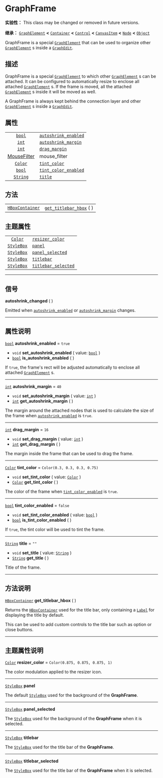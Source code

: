 <!-- ⚠ 请勿编辑本文件 ⚠ -->
<!-- 本文档使用脚本从 WeDot 引擎源码仓库生成。 -->
<!-- 生成脚本：https://github.com/WeDot-Engine/WeDot/tree/4.3/doc/tools/make_md.py； -->
<!-- 原文件：https://github.com/WeDot-Engine/WeDot/tree/4.3/doc/classes/GraphFrame.xml。 -->

<div id="_class_graphframe"></div>

# GraphFrame

**实验性：** This class may be changed or removed in future versions.

**继承：** [`GraphElement`](class_graphelement.md) **<** [`Container`](class_container.md) **<** [`Control`](class_control.md) **<** [`CanvasItem`](class_canvasitem.md) **<** [`Node`](class_node.md) **<** [`Object`](class_object.md)

GraphFrame is a special [`GraphElement`](class_graphelement.md) that can be used to organize other [`GraphElement`](class_graphelement.md) s inside a [`GraphEdit`](class_graphedit.md).

## 描述

GraphFrame is a special [`GraphElement`](class_graphelement.md) to which other [`GraphElement`](class_graphelement.md) s can be attached. It can be configured to automatically resize to enclose all attached [`GraphElement`](class_graphelement.md) s. If the frame is moved, all the attached [`GraphElement`](class_graphelement.md) s inside it will be moved as well.

A GraphFrame is always kept behind the connection layer and other [`GraphElement`](class_graphelement.md) s inside a [`GraphEdit`](class_graphedit.md).

## 属性

|||
|:-:|:--|
| [`bool`](class_bool.md)                  | [`autoshrink_enabled`](#class_graphframe_property_autoshrink_enabled) | ``true``                                                            |
| [`int`](class_int.md)                    | [`autoshrink_margin`](#class_graphframe_property_autoshrink_margin)   | ``40``                                                              |
| [`int`](class_int.md)                    | [`drag_margin`](#class_graphframe_property_drag_margin)               | ``16``                                                              |
| [MouseFilter](#enum_control_mousefilter) | mouse_filter                                                          | ``0`` (overrides [`Control`](#class_control_property_mouse_filter)) |
| [`Color`](class_color.md)                | [`tint_color`](#class_graphframe_property_tint_color)                 | ``Color(0.3, 0.3, 0.3, 0.75)``                                      |
| [`bool`](class_bool.md)                  | [`tint_color_enabled`](#class_graphframe_property_tint_color_enabled) | ``false``                                                           |
| [`String`](class_string.md)              | [`title`](#class_graphframe_property_title)                           | ``""``                                                              |

## 方法

|||
|:-:|:--|
| [`HBoxContainer`](class_hboxcontainer.md) | [`get_titlebar_hbox`](#class_graphframe_method_get_titlebar_hbox) ( ) |

## 主题属性

|||
|:-:|:--|
| [`Color`](class_color.md)       | [`resizer_color`](#class_graphframe_theme_color_resizer_color)         | ``Color(0.875, 0.875, 0.875, 1)`` |
| [`StyleBox`](class_stylebox.md) | [`panel`](#class_graphframe_theme_style_panel)                         |                                   |
| [`StyleBox`](class_stylebox.md) | [`panel_selected`](#class_graphframe_theme_style_panel_selected)       |                                   |
| [`StyleBox`](class_stylebox.md) | [`titlebar`](#class_graphframe_theme_style_titlebar)                   |                                   |
| [`StyleBox`](class_stylebox.md) | [`titlebar_selected`](#class_graphframe_theme_style_titlebar_selected) |                                   |

<!-- rst-class:: classref-section-separator -->

---

## 信号

<div id="_class_class_graphframe_signal_autoshrink_changed"></div>

**autoshrink_changed** ( ) <div id="class_graphframe_signal_autoshrink_changed"></div>

Emitted when [`autoshrink_enabled`](#class_graphframe_property_autoshrink_enabled) or [`autoshrink_margin`](#class_graphframe_property_autoshrink_margin) changes.

<!-- rst-class:: classref-section-separator -->

---

## 属性说明

<div id="_class_graphframe_property_autoshrink_enabled"></div>

[`bool`](class_bool.md) **autoshrink_enabled** = ``true`` <div id="class_graphframe_property_autoshrink_enabled"></div>

- `void` **set_autoshrink_enabled** ( value: [`bool`](class_bool.md) )
- [`bool`](class_bool.md) **is_autoshrink_enabled** ( )

If `true`, the frame's rect will be adjusted automatically to enclose all attached [`GraphElement`](class_graphelement.md) s.

<!-- rst-class:: classref-item-separator -->

---

<div id="_class_graphframe_property_autoshrink_margin"></div>

[`int`](class_int.md) **autoshrink_margin** = ``40`` <div id="class_graphframe_property_autoshrink_margin"></div>

- `void` **set_autoshrink_margin** ( value: [`int`](class_int.md) )
- [`int`](class_int.md) **get_autoshrink_margin** ( )

The margin around the attached nodes that is used to calculate the size of the frame when [`autoshrink_enabled`](#class_graphframe_property_autoshrink_enabled) is `true`.

<!-- rst-class:: classref-item-separator -->

---

<div id="_class_graphframe_property_drag_margin"></div>

[`int`](class_int.md) **drag_margin** = ``16`` <div id="class_graphframe_property_drag_margin"></div>

- `void` **set_drag_margin** ( value: [`int`](class_int.md) )
- [`int`](class_int.md) **get_drag_margin** ( )

The margin inside the frame that can be used to drag the frame.

<!-- rst-class:: classref-item-separator -->

---

<div id="_class_graphframe_property_tint_color"></div>

[`Color`](class_color.md) **tint_color** = ``Color(0.3, 0.3, 0.3, 0.75)`` <div id="class_graphframe_property_tint_color"></div>

- `void` **set_tint_color** ( value: [`Color`](class_color.md) )
- [`Color`](class_color.md) **get_tint_color** ( )

The color of the frame when [`tint_color_enabled`](#class_graphframe_property_tint_color_enabled) is `true`.

<!-- rst-class:: classref-item-separator -->

---

<div id="_class_graphframe_property_tint_color_enabled"></div>

[`bool`](class_bool.md) **tint_color_enabled** = ``false`` <div id="class_graphframe_property_tint_color_enabled"></div>

- `void` **set_tint_color_enabled** ( value: [`bool`](class_bool.md) )
- [`bool`](class_bool.md) **is_tint_color_enabled** ( )

If `true`, the tint color will be used to tint the frame.

<!-- rst-class:: classref-item-separator -->

---

<div id="_class_graphframe_property_title"></div>

[`String`](class_string.md) **title** = ``""`` <div id="class_graphframe_property_title"></div>

- `void` **set_title** ( value: [`String`](class_string.md) )
- [`String`](class_string.md) **get_title** ( )

Title of the frame.

<!-- rst-class:: classref-section-separator -->

---

## 方法说明

<div id="_class_graphframe_method_get_titlebar_hbox"></div>

[`HBoxContainer`](class_hboxcontainer.md) **get_titlebar_hbox** ( )<div id="class_graphframe_method_get_titlebar_hbox"></div>

Returns the [`HBoxContainer`](class_hboxcontainer.md) used for the title bar, only containing a [`Label`](class_label.md) for displaying the title by default.

This can be used to add custom controls to the title bar such as option or close buttons.

<!-- rst-class:: classref-section-separator -->

---

## 主题属性说明

<div id="_class_graphframe_theme_color_resizer_color"></div>

[`Color`](class_color.md) **resizer_color** = ``Color(0.875, 0.875, 0.875, 1)`` <div id="class_graphframe_theme_color_resizer_color"></div>

The color modulation applied to the resizer icon.

<!-- rst-class:: classref-item-separator -->

---

<div id="_class_graphframe_theme_style_panel"></div>

[`StyleBox`](class_stylebox.md) **panel** <div id="class_graphframe_theme_style_panel"></div>

The default [`StyleBox`](class_stylebox.md) used for the background of the **GraphFrame**.

<!-- rst-class:: classref-item-separator -->

---

<div id="_class_graphframe_theme_style_panel_selected"></div>

[`StyleBox`](class_stylebox.md) **panel_selected** <div id="class_graphframe_theme_style_panel_selected"></div>

The [`StyleBox`](class_stylebox.md) used for the background of the **GraphFrame** when it is selected.

<!-- rst-class:: classref-item-separator -->

---

<div id="_class_graphframe_theme_style_titlebar"></div>

[`StyleBox`](class_stylebox.md) **titlebar** <div id="class_graphframe_theme_style_titlebar"></div>

The [`StyleBox`](class_stylebox.md) used for the title bar of the **GraphFrame**.

<!-- rst-class:: classref-item-separator -->

---

<div id="_class_graphframe_theme_style_titlebar_selected"></div>

[`StyleBox`](class_stylebox.md) **titlebar_selected** <div id="class_graphframe_theme_style_titlebar_selected"></div>

The [`StyleBox`](class_stylebox.md) used for the title bar of the **GraphFrame** when it is selected.

[^virtual]: 本方法通常需要用户覆盖才能生效。
[^const]: 本方法无副作用，不会修改该实例的任何成员变量。
[^vararg]: 本方法除了能接受在此处描述的参数外，还能够继续接受任意数量的参数。
[^constructor]: 本方法用于构造某个类型。
[^static]: 调用本方法无需实例，可直接使用类名进行调用。
[^operator]: 本方法描述的是使用本类型作为左操作数的有效运算符。
[^bitfield]: 这个值是由下列位标志构成位掩码的整数。
[^void]: 无返回值。
